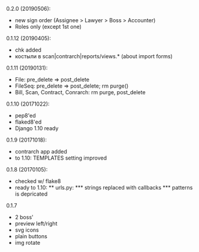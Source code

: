 0.2.0 (20190506):
* new sign order (Assignee > Lawyer > Boss > Accounter)
* Roles only (except 1st one)

0.1.12 (20190405):
* chk added
* костыли в scan|contrarch|reports/views.* (about import forms)

0.1.11 (20190131):
* File: pre_delete => post_delete
* FileSeq: pre_delete => post_delete; rm purge()
* Bill, Scan, Contract, Conrarch: rm purge, post_delete

0.1.10 (20171022):
* pep8'ed
* flaked8'ed
* Django 1.10 ready

0.1.9 (20171018):
* contrarch app added
* to 1.10: TEMPLATES setting improved

0.1.8 (20170105):
* checked w/ flake8
* ready to 1.10:
** urls.py:
*** strings replaced with callbacks
*** patterns is depricated

0.1.7
* 2 boss'
* preview left/right
* svg icons
* plain buttons
* img rotate
